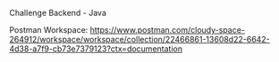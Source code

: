 Challenge Backend - Java

Postman Workspace:
https://www.postman.com/cloudy-space-264912/workspace/workspace/collection/22466861-13608d22-6642-4d38-a7f9-cb73e7379123?ctx=documentation
